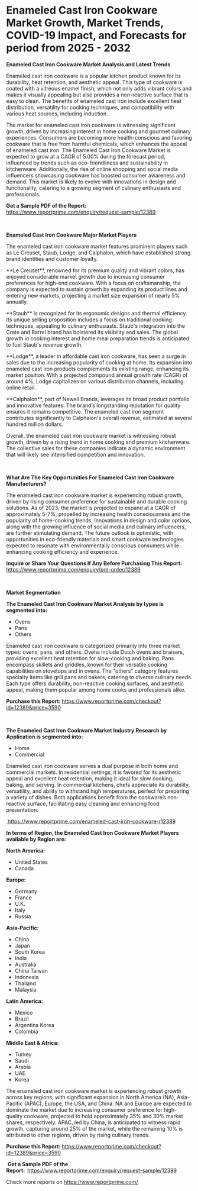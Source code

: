 <p><h1>Enameled Cast Iron Cookware Market Growth, Market Trends, COVID-19 Impact, and Forecasts for period from 2025 - 2032</h1></p><p><strong>Enameled Cast Iron Cookware Market Analysis and Latest Trends</strong></p>
<p><p>Enameled cast iron cookware is a popular kitchen product known for its durability, heat retention, and aesthetic appeal. This type of cookware is coated with a vitreous enamel finish, which not only adds vibrant colors and makes it visually appealing but also provides a non-reactive surface that is easy to clean. The benefits of enameled cast iron include excellent heat distribution, versatility for cooking techniques, and compatibility with various heat sources, including induction.</p><p>The market for enameled cast iron cookware is witnessing significant growth, driven by increasing interest in home cooking and gourmet culinary experiences. Consumers are becoming more health-conscious and favoring cookware that is free from harmful chemicals, which enhances the appeal of enameled cast iron. The Enameled Cast Iron Cookware Market is expected to grow at a CAGR of 5.00% during the forecast period, influenced by trends such as eco-friendliness and sustainability in kitchenware. Additionally, the rise of online shopping and social media influencers showcasing cookware has boosted consumer awareness and demand. This market is likely to evolve with innovations in design and functionality, catering to a growing segment of culinary enthusiasts and professionals.</p></p>
<p><strong>Get a Sample PDF of the Report:&nbsp;</strong> <a href="https://www.reportprime.com/enquiry/request-sample/12389?utm_campaign=3205&utm_medium=2&utm_source=Github&utm_content=ia&utm_term=18032025&utm_id=enameled-cast-iron-cookware">https://www.reportprime.com/enquiry/request-sample/12389</a></p>
<p>&nbsp;</p>
<p><strong>Enameled Cast Iron Cookware Major Market Players</strong></p>
<p><p>The enameled cast iron cookware market features prominent players such as Le Creuset, Staub, Lodge, and Calphalon, which have established strong brand identities and customer loyalty.</p><p>**Le Creuset**, renowned for its premium quality and vibrant colors, has enjoyed considerable market growth due to increasing consumer preferences for high-end cookware. With a focus on craftsmanship, the company is expected to sustain growth by expanding its product lines and entering new markets, projecting a market size expansion of nearly 5% annually.</p><p>**Staub** is recognized for its ergonomic designs and thermal efficiency. Its unique selling proposition includes a focus on traditional cooking techniques, appealing to culinary enthusiasts. Staub's integration into the Crate and Barrel brand has bolstered its visibility and sales. The global growth in cooking interest and home meal preparation trends is anticipated to fuel Staub's revenue growth.</p><p>**Lodge**, a leader in affordable cast iron cookware, has seen a surge in sales due to the increasing popularity of cooking at home. Its expansion into enameled cast iron products complements its existing range, enhancing its market position. With a projected compound annual growth rate (CAGR) of around 4%, Lodge capitalizes on various distribution channels, including online retail.</p><p>**Calphalon**, part of Newell Brands, leverages its broad product portfolio and innovative features. The brand’s longstanding reputation for quality ensures it remains competitive. The enameled cast iron segment contributes significantly to Calphalon's overall revenue, estimated at several hundred million dollars.</p><p>Overall, the enameled cast iron cookware market is witnessing robust growth, driven by a rising trend in home cooking and premium kitchenware. The collective sales for these companies indicate a dynamic environment that will likely see intensified competition and innovation.</p></p>
<p>&nbsp;</p>
<p><strong>What Are The Key Opportunities For Enameled Cast Iron Cookware Manufacturers?</strong></p>
<p><p>The enameled cast iron cookware market is experiencing robust growth, driven by rising consumer preference for sustainable and durable cooking solutions. As of 2023, the market is projected to expand at a CAGR of approximately 5-7%, propelled by increasing health consciousness and the popularity of home-cooking trends. Innovations in design and color options, along with the growing influence of social media and culinary influencers, are further stimulating demand. The future outlook is optimistic, with opportunities in eco-friendly materials and smart cookware technologies expected to resonate with environmentally conscious consumers while enhancing cooking efficiency and experience.</p></p>
<p><strong>Inquire or Share Your Questions If Any Before Purchasing This Report:</strong> <a href="https://www.reportprime.com/enquiry/pre-order/12389?utm_campaign=3205&utm_medium=2&utm_source=Github&utm_content=ia&utm_term=18032025&utm_id=enameled-cast-iron-cookware">https://www.reportprime.com/enquiry/pre-order/12389</a></p>
<p>&nbsp;</p>
<p><strong>Market Segmentation</strong></p>
<p><strong>The Enameled Cast Iron Cookware Market Analysis by types is segmented into:</strong></p>
<p><ul><li>Ovens</li><li>Pans</li><li>Others</li></ul></p>
<p><p>Enameled cast iron cookware is categorized primarily into three market types: ovens, pans, and others. Ovens include Dutch ovens and braisers, providing excellent heat retention for slow-cooking and baking. Pans encompass skillets and griddles, known for their versatile cooking capabilities on stovetops and in ovens. The "others" category features specialty items like grill pans and bakers, catering to diverse culinary needs. Each type offers durability, non-reactive cooking surfaces, and aesthetic appeal, making them popular among home cooks and professionals alike.</p></p>
<p><strong>Purchase this Report:&nbsp;</strong><a href="https://www.reportprime.com/checkout?id=12389&price=3590&utm_campaign=3205&utm_medium=2&utm_source=Github&utm_content=ia&utm_term=18032025&utm_id=enameled-cast-iron-cookware">https://www.reportprime.com/checkout?id=12389&price=3590</a></p>
<p>&nbsp;</p>
<p><strong>The Enameled Cast Iron Cookware Market Industry Research by Application is segmented into:</strong></p>
<p><ul><li>Home</li><li>Commercial</li></ul></p>
<p><p>Enameled cast iron cookware serves a dual purpose in both home and commercial markets. In residential settings, it is favored for its aesthetic appeal and excellent heat retention, making it ideal for slow cooking, baking, and serving. In commercial kitchens, chefs appreciate its durability, versatility, and ability to withstand high temperatures, perfect for preparing a variety of dishes. Both applications benefit from the cookware’s non-reactive surface, facilitating easy cleaning and enhancing food presentation.</p></p>
<p><a href="https://www.reportprime.com/enameled-cast-iron-cookware-r12389?utm_campaign=3205&utm_medium=2&utm_source=Github&utm_content=ia&utm_term=18032025&utm_id=enameled-cast-iron-cookware">&nbsp;https://www.reportprime.com/enameled-cast-iron-cookware-r12389</a></p>
<p><strong>In terms of Region, the Enameled Cast Iron Cookware Market Players available by Region are:</strong></p>
<p>
    <p> <strong> North America: </strong>
        <ul>
            <li>United States</li>
            <li>Canada</li>
        </ul>
        </p> 
    <p> <strong> Europe: </strong>
        <ul>
            <li>Germany</li>
            <li>France</li>
            <li>U.K.</li>
            <li>Italy</li>
            <li>Russia</li>
        </ul>
        </p> 
    <p> <strong> Asia-Pacific: </strong>
        <ul>
            <li>China</li>
            <li>Japan</li>
            <li>South Korea</li>
            <li>India</li>
            <li>Australia</li>
            <li>China Taiwan</li>
            <li>Indonesia</li>
            <li>Thailand</li>
            <li>Malaysia</li>
        </ul>
        </p> 
    <p> <strong> Latin America: </strong>
        <ul>
            <li>Mexico</li>
            <li>Brazil</li>
            <li>Argentina Korea</li>
            <li>Colombia</li>
        </ul>
        </p> 
    <p> <strong> Middle East & Africa: </strong>
        <ul>
            <li>Turkey</li>
            <li>Saudi</li>
            <li>Arabia</li>
            <li>UAE</li>
            <li>Korea</li>
        </ul>
    </p>
    </p>
<p><p>The enameled cast iron cookware market is experiencing robust growth across key regions, with significant expansion in North America (NA), Asia-Pacific (APAC), Europe, the USA, and China. NA and Europe are expected to dominate the market due to increasing consumer preference for high-quality cookware, projected to hold approximately 35% and 30% market shares, respectively. APAC, led by China, is anticipated to witness rapid growth, capturing around 25% of the market, while the remaining 10% is attributed to other regions, driven by rising culinary trends.</p></p>
<p><strong>Purchase this Report: </strong><a href="https://www.reportprime.com/checkout?id=12389&price=3590&utm_campaign=3205&utm_medium=2&utm_source=Github&utm_content=ia&utm_term=18032025&utm_id=enameled-cast-iron-cookware">https://www.reportprime.com/checkout?id=12389&price=3590</a></p>
<p>&nbsp;<strong>Get a Sample PDF of the Report:&nbsp;&nbsp;</strong><a href="https://www.reportprime.com/enquiry/request-sample/12389?utm_campaign=3205&utm_medium=2&utm_source=Github&utm_content=ia&utm_term=18032025&utm_id=enameled-cast-iron-cookware">https://www.reportprime.com/enquiry/request-sample/12389</a></p>
<p><strong></strong></p>
<p>Check more reports on <a href="https://www.reportprime.com/?utm_campaign=3205&utm_medium=2&utm_source=Github&utm_content=ia&utm_term=18032025&utm_id=enameled-cast-iron-cookware">https://www.reportprime.com/</a></p>